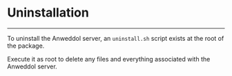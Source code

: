 # Uninstallation

---

To uninstall the Anweddol server, an `uninstall.sh` script exists at the root of the package. 

Execute it as root to delete any files and everything associated with the Anweddol server.